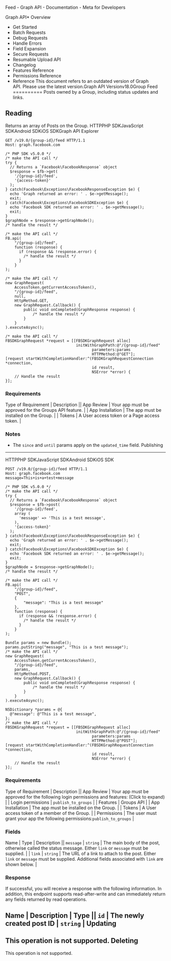 Feed - Graph API - Documentation - Meta for Developers

Graph API* Overview
* Get Started
* Batch Requests
* Debug Requests
* Handle Errors
* Field Expansion
* Secure Requests
* Resumable Upload API
* Changelog
* Features Reference
* Permissions Reference
* Reference
This document refers to an outdated version of Graph API. Please use the latest version.Graph API Versionv18.0Group Feed
==========
Posts owned by a Group, including status updates and links.

Reading
-------
Returns an array of Posts on the Group.
HTTPPHP SDKJavaScript SDKAndroid SDKiOS SDKGraph API Explorer
```
GET /v19.0/{group-id}/feed HTTP/1.1
Host: graph.facebook.com
```
```
/* PHP SDK v5.0.0 */
/* make the API call */
try {
  // Returns a `Facebook\FacebookResponse` object
  $response = $fb->get(
    '/{group-id}/feed',
    '{access-token}'
  );
} catch(Facebook\Exceptions\FacebookResponseException $e) {
  echo 'Graph returned an error: ' . $e->getMessage();
  exit;
} catch(Facebook\Exceptions\FacebookSDKException $e) {
  echo 'Facebook SDK returned an error: ' . $e->getMessage();
  exit;
}
$graphNode = $response->getGraphNode();
/* handle the result */
```
```
/* make the API call */
FB.api(
    "/{group-id}/feed",
    function (response) {
      if (response && !response.error) {
        /* handle the result */
      }
    }
);
```
```
/* make the API call */
new GraphRequest(
    AccessToken.getCurrentAccessToken(),
    "/{group-id}/feed",
    null,
    HttpMethod.GET,
    new GraphRequest.Callback() {
        public void onCompleted(GraphResponse response) {
            /* handle the result */
        }
    }
).executeAsync();
```
```
/* make the API call */
FBSDKGraphRequest *request = [[FBSDKGraphRequest alloc]
                               initWithGraphPath:@"/{group-id}/feed"
                                      parameters:params
                                      HTTPMethod:@"GET"];
[request startWithCompletionHandler:^(FBSDKGraphRequestConnection *connection,
                                      id result,
                                      NSError *error) {
    // Handle the result
}];
```
### Requirements

 Type of Requirement | Description || App Review | Your app must be approved for the Groups API feature. |
| App Installation | The app must be installed on the Group. |
| Tokens | A User access token or a Page access token. |
### Notes
* The `since` and `until` params apply on the `updated_time` field.
Publishing
----------
HTTPPHP SDKJavaScript SDKAndroid SDKiOS SDK
```
POST /v19.0/{group-id}/feed HTTP/1.1
Host: graph.facebook.com
message=This+is+a+test+message
```
```
/* PHP SDK v5.0.0 */
/* make the API call */
try {
  // Returns a `Facebook\FacebookResponse` object
  $response = $fb->post(
    '/{group-id}/feed',
    array (
      'message' => 'This is a test message',
    ),
    '{access-token}'
  );
} catch(Facebook\Exceptions\FacebookResponseException $e) {
  echo 'Graph returned an error: ' . $e->getMessage();
  exit;
} catch(Facebook\Exceptions\FacebookSDKException $e) {
  echo 'Facebook SDK returned an error: ' . $e->getMessage();
  exit;
}
$graphNode = $response->getGraphNode();
/* handle the result */
```
```
/* make the API call */
FB.api(
    "/{group-id}/feed",
    "POST",
    {
        "message": "This is a test message"
    },
    function (response) {
      if (response && !response.error) {
        /* handle the result */
      }
    }
);
```
```
Bundle params = new Bundle();
params.putString("message", "This is a test message");
/* make the API call */
new GraphRequest(
    AccessToken.getCurrentAccessToken(),
    "/{group-id}/feed",
    params,
    HttpMethod.POST,
    new GraphRequest.Callback() {
        public void onCompleted(GraphResponse response) {
            /* handle the result */
        }
    }
).executeAsync();
```
```
NSDictionary *params = @{
  @"message": @"This is a test message",
};
/* make the API call */
FBSDKGraphRequest *request = [[FBSDKGraphRequest alloc]
                               initWithGraphPath:@"/{group-id}/feed"
                                      parameters:params
                                      HTTPMethod:@"POST"];
[request startWithCompletionHandler:^(FBSDKGraphRequestConnection *connection,
                                      id result,
                                      NSError *error) {
    // Handle the result
}];
```
### Requirements

 Type of Requirement | Description || App Review | Your app must be approved for the following login permissions and features: (Click to expand) |
| Login permissions | `publish_to_groups` |
| Features | Groups API |
| App Installation | The app must be installed on the Group. |
| Tokens | A User access token of a member of the Group. |
| Permissions | The user must grant your app the following permissions:`publish_to_groups` |
### Fields

 Name | Type | Description || `message` | `string` | The main body of the post, otherwise called the status message. Either `link` or `message` must be supplied. |
| `link` | `string` | The URL of a link to attach to the post. Either `link` or `message` must be supplied. Additional fields associated with `link` are shown below. |
### Response
If successful, you will receive a response with the following information. In addition, this endpoint supports read-after-write and can immediately return any fields returned by read operations.

Name
 | 
Description
 | 
Type
 || `id` | The newly created post ID | `string` |
Updating
--------
This operation is not supported.
Deleting
--------
This operation is not supported.